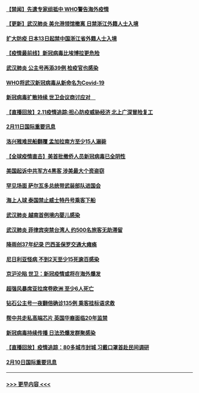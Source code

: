 #### [【禁闻】先遣专家组抵中 WHO警告海外疫情](../pages/prog202/a102775112.md?t=02121211) 
#### [【更新】武汉肺炎 美允港领馆撤离 日禁浙江外籍人士入境](../pages/prog202/a102770740.md?t=02121211) 
#### [扩大防疫 日本13日起禁中国浙江省外籍人士入境](../pages/prog202/a102775051.md?t=02121211) 
#### [【疫情最前线】新冠病毒比埃博拉更危险](../pages/prog202/a102775043.md?t=02121211) 
#### [武汉肺炎 公主号再添39例 检疫官也感染](../pages/prog202/a102775031.md?t=02121211) 
#### [WHO将武汉新冠病毒从新命名为Covid-19](../pages/prog202/a102774891.md?t=02121211) 
#### [新冠病毒扩散持续 世卫会议商讨应对　](../pages/prog202/a102774850.md?t=02121211) 
#### [【直播回放】2.11疫情追踪:担心防疫威胁经济 北上广深冒险复工](../pages/prog202/a102774741.md?t=02121211) 
#### [2月11日国际重要讯息](../pages/prog202/a102774621.md?t=02121211) 
#### [洛兴雅难民船翻覆 孟加拉南方至少15人溺毙](../pages/prog202/a102774586.md?t=02121211) 
#### [【全球疫情直击】美首批撤侨人员新冠病毒已全阴性](../pages/prog202/a102774523.md?t=02121211) 
#### [美国起诉中共军方4黑客 涉美最大个资盗窃](../pages/prog202/a102774508.md?t=02121211) 
#### [罕见场面  萨尔瓦多总统带武装部队进国会](../pages/prog202/a102774494.md?t=02121211) 
#### [海上人球 泰国禁止威士特丹号乘客下船](../pages/prog202/a102774384.md?t=02121211) 
#### [武汉肺炎 越南首例境内婴儿感染](../pages/prog202/a102774365.md?t=02121211) 
#### [武汉肺炎 菲律宾突禁台湾人 约500名旅客无助滞留](../pages/prog202/a102774288.md?t=02121211) 
#### [降雨创37年纪录 巴西圣保罗交通大瘫痪](../pages/prog202/a102774273.md?t=02121211) 
#### [尼日利亚怪病 不到2天至少15死逾百感染](../pages/prog202/a102774260.md?t=02121211) 
#### [京沪沦陷 世卫：新冠疫情或将在海外爆发](../pages/prog202/a102774135.md?t=02121211) 
#### [超强风暴席亚拉席卷欧洲 至少6人死亡](../pages/prog202/a102774122.md?t=02121211) 
#### [钻石公主号一夜翻倍确诊135例 乘客挂标语求救](../pages/prog202/a102774041.md?t=02121211) 
#### [帮中共走私高端芯片 英国华裔面临20年监禁](../pages/prog202/a102774002.md?t=02121211) 
#### [新冠病毒持续传播 日法恐爆发群聚感染](../pages/prog202/a102773992.md?t=02121211) 
#### [【直播回放】疫情追踪：80多城市封城 习戴口罩首赴民间调研](../pages/prog202/a102773728.md?t=02121211) 
#### [2月10日国际重要讯息](../pages/prog202/a102773759.md?t=02121211) 

----
#### [ >>> 更早内容 <<< ](../indexes/prog202-earlier.md)
